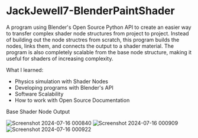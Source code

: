 # JackJewell7-BlenderPaintShader

A program using Blender's Open Source Python API to create an easier way to transfer complex shader node structures from project to project. Instead of building out the node structres from scratch, this program builds the nodes, links them, and connects the output to a shader material. The program is also completely scalable from the base node structure, making it useful for shaders of increasing complexity. 

What I learned:
- Physics simulation with Shader Nodes
- Developing programs with Blender's API
- Software Scalability
- How to work with Open Source Documentation




Base Shader Node Output

![Screenshot 2024-07-16 000840](https://github.com/user-attachments/assets/d37801f7-d99d-48b5-a667-e2a2431622f5)
![Screenshot 2024-07-16 000909](https://github.com/user-attachments/assets/42d3b563-e413-44e5-a30f-8ac208541bd9)
![Screenshot 2024-07-16 000922](https://github.com/user-attachments/assets/4f5e7b13-6555-4473-97bc-b30c54bd0b2d)
